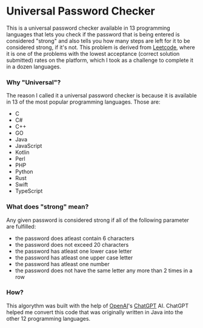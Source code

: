 # Universal Password Checker
This is a universal password checker available in 13 programming languages that lets you check if the password that is being entered is considered "strong" and also tells you how many steps are left for it to be considered strong, if it's not. This problem is derived from [Leetcode](https://leetcode.com), where it is one of the problems with the lowest acceptance (correct solution submitted) rates on the platform, which I took as a challenge to complete it in a dozen languages.

### Why "Universal"?
The reason I called it a universal password checker is because it is available in 13 of the most popular programming languages. Those are:

- C
- C#
- C++
- GO
- Java
- JavaScript
- Kotlin
- Perl
- PHP
- Python
- Rust
- Swift
- TypeScript

### What does "strong" mean?
Any given password is considered strong if all of the following parameter are fulfilled:

- the password does atleast contain 6 characters
- the password does not exceed 20 characters
- the password has atleast one lower case letter
- the password has atleast one upper case letter
- the password has atleast one number
- the password does not have the same letter any more than 2 times in a row

### How?
This algorythm was built with the help of [OpenAI](https://openai.com)'s [ChatGPT](https://chat.openai.com/chat) AI. ChatGPT helped me convert this code that was originally written in Java into the other 12 programming languages. 
